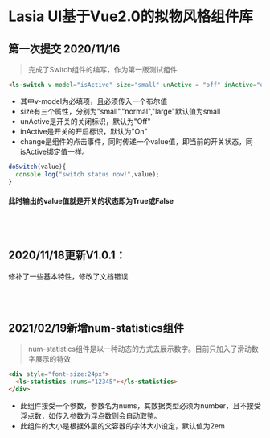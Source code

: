 # Lasia UI基于Vue2.0的拟物风格组件库
## 第一次提交 2020/11/16
> 完成了Switch组件的编写，作为第一版测试组件
```html
<ls-switch v-model="isActive" size="small" unActive = "off" inActive="on" @change="doSwitch"></ls-switch>
```
- 其中v-model为必填项，且必须传入一个布尔值</br>
- size有三个属性，分别为"small","normal","large"默认值为small</br>
- unActive是开关的关闭标识，默认为"Off"</br>
- inActive是开关的开启标识，默认为"On"</br>
- change是组件的点击事件，同时传递一个value值，即当前的开关状态，同isActive绑定值一样。
```javaScript
doSwitch(value){
  console.log("switch status now!",value);
}
```
#### 此时输出的value值就是开关的状态即为True或False
<br></br>
## 2020/11/18更新V1.0.1：
修补了一些基本特性，修改了文档错误

<br></br>
## 2021/02/19新增num-statistics组件
> num-statistics组件是以一种动态的方式去展示数字。目前只加入了滑动数字展示的特效
```html
<div style="font-size:24px">
  <ls-statistics :nums="12345"></ls-statistics>
</div>
```
- 此组件接受一个参数，参数名为nums，其数据类型必须为number，且不接受浮点数，如传入参数为浮点数则会自动取整。
- 此组件的大小是根据外层的父容器的字体大小设定，默认值为2em

